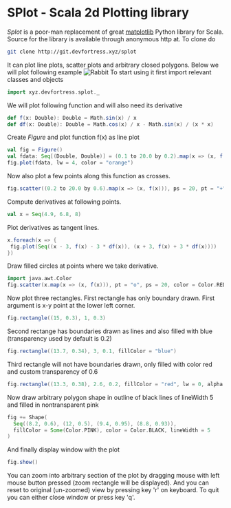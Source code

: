 SPlot - Scala 2d Plotting library
=================================

_Splot_ is a poor-man replacement of great [matplotlib](https://matplotlib.org/) Python library for Scala.
Source for the library is available through anonymous http at. To clone do
```bash
git clone http://git.devfortress.xyz/splot
```

It can plot line plots, scatter plots and arbitrary closed polygons.
Below we will plot following example
![Rabbit](http://www.devfortress.xyz/assets/splot-simple-example.png)
To start using it first import relevant classes and objects
```scala
import xyz.devfortress.splot._
```
We will plot following function and will also need its derivative
```scala
def f(x: Double): Double = Math.sin(x) / x
def df(x: Double): Double = Math.cos(x) / x - Math.sin(x) / (x * x)
```
Create _Figure_ and plot function f(x) as line plot
```scala
val fig = Figure()
val fdata: Seq[(Double, Double)] = (0.1 to 20.0 by 0.2).map(x => (x, f(x)))
fig.plot(fdata, lw = 4, color = "orange")
```
Now also plot a few points along this function as crosses.
```scala
fig.scatter((0.2 to 20.0 by 0.6).map(x => (x, f(x))), ps = 20, pt = "+", color = "black")
```
Compute derivatives at following points.
```scala
val x = Seq(4.9, 6.8, 8)
```
Plot derivatives as tangent lines.
 ```scala
x.foreach(x => {
  fig.plot(Seq((x - 3, f(x) - 3 * df(x)), (x + 3, f(x) + 3 * df(x))))
})
```
Draw filled circles at points where we take derivative.
```scala
import java.awt.Color
fig.scatter(x.map(x => (x, f(x))), pt = "o", ps = 20, color = Color.RED)
```
Now plot three rectangles. First rectangle has only boundary drawn. First argument is x-y point at the lower 
left corner.
```scala
fig.rectangle((15, 0.3), 1, 0.3)
```
Second rectange has boundaries drawn as lines and also filled with blue (transparency used by default is 0.2)
```scala
fig.rectangle((13.7, 0.34), 3, 0.1, fillColor = "blue")
```
Third rectangle will not have boundaries drawn, only filled with color red and custom transparency of 0.6
```scala
fig.rectangle((13.3, 0.38), 2.6, 0.2, fillColor = "red", lw = 0, alpha = 0.6)
```
Now draw arbitrary polygon shape in outline of black lines of lineWidth 5 and filled in nontransparent pink
```scala
fig += Shape(
  Seq((8.2, 0.6), (12, 0.5), (9.4, 0.95), (8.8, 0.93)),
  fillColor = Some(Color.PINK), color = Color.BLACK, lineWidth = 5
)
```
And finally display window with the plot
```scala
fig.show()
```
You can zoom into arbitrary section of the plot by dragging mouse with left mouse button pressed (zoom rectangle will
be displayed). And you can reset to original (un-zoomed) view by pressing key 'r' on keyboard. To quit you can either
close window or press key 'q'.